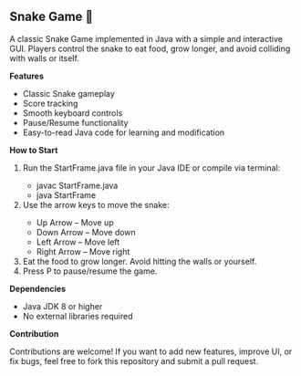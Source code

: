 <h2>Snake Game 🐍</h2>

<p>A classic Snake Game implemented in Java with a simple and interactive GUI. Players control the snake to eat food, grow longer, and avoid colliding with walls or itself.</P>

<b>Features</b><br>
<ul>
<li>Classic Snake gameplay</li>
<li>Score tracking</li>
<li>Smooth keyboard controls</li>
<li>Pause/Resume functionality</li>
<li>Easy-to-read Java code for learning and modification</li>
</ul>

<b>How to Start</b>
<ol><li>Run the StartFrame.java file in your Java IDE or compile via terminal:</li>
<ul><li>javac StartFrame.java</li>
<li>java StartFrame</li>
</ul>

<li>Use the arrow keys to move the snake:</li>
<ul>
<li>Up Arrow – Move up</li>
<li>Down Arrow – Move down</li>
<li>Left Arrow – Move left</li>
<li>Right Arrow – Move right</li>
</ul>

<li>Eat the food to grow longer. Avoid hitting the walls or yourself.</li>

<li>Press P to pause/resume the game.</li>
</ol>

<b>Dependencies</b>
<ul><li>Java JDK 8 or higher</li>
<li>No external libraries required</li>
</ul>

<b>Contribution</b>
<p>Contributions are welcome! If you want to add new features, improve UI, or fix bugs, feel free to fork this repository and submit a pull request.</p>